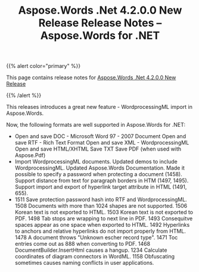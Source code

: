 ﻿---
title: Aspose.Words .Net 4.2.0.0 New Release Release Notes – Aspose.Words for .NET
articleTitle: Aspose.Words .Net 4.2.0.0 New Release Release Notes
linktitle: Aspose.Words .Net 4.2.0.0 New Release Release Notes
description: "Aspose.Words .Net 4.2.0.0 New Release Release Notes – learn about the latest updates and fixes."
type: docs
weight: 210
url: /net/aspose-words-net-4-2-0-0-new-release-release-notes/
---

{{% alert color="primary" %}} 

This page contains release notes for [Aspose.Words .Net 4.2.0.0 New Release](https://downloads.aspose.com/words/net/new-releases/aspose.words-.net-4.2.0.0-new-release/)

{{% /alert %}} 

This releases introduces a great new feature - WordprocessingML import in Aspose.Words.

Now, the following formats are well supported in Aspose.Words for .NET:

- Open and save DOC - Microsoft Word 97 - 2007 Document
  Open and save RTF - Rich Text Format 
  Open and save XML - WordprocessingML 
  Open and save HTML/XHTML 
  Save TXT 
  Save PDF (when used with Aspose.Pdf) 
- Import WordprocessingML documents.
  Updated demos to include WordprocessingML. 
  Updated Aspose.Words Documentation. 
  Made it possible to specify a password when protecting a document (1458). 
  Support distance from text for paragraph borders in HTM (1497, 1495). 
  Support import and export of hyperlink target attribute in HTML (1491, 655). 
- 1511 Save protection password hash into RTF and WordprocessingML.
  1508 Documents with more than 1024 shapes are not supported. 
  1506 Korean text is not exported to HTML. 
  1503 Korean text is not exported to PDF. 
  1498 Tab stops are wrapping to next line in PDF. 
  1493 Consequitve spaces appear as one space when exported to HTML. 
  1492 Hyperlinks to anchors and relative hyperlinks do not import properly from HTML. 
  1478 A document throws "Unknown escher record type". 
  1471 Toc entries come out as 888 when converting to PDF. 
  1468 DocumentBuilder.InsertHtml causes a hangup. 
  1234 Calculate coordinates of diagram connectors in WordML. 
  1158 Obfuscating sometimes causes naming conflicts in user applications. 
